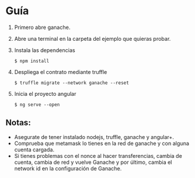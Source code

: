# Guía

1. Primero abre ganache.

2. Abre una terminal en la carpeta del ejemplo que quieras probar.

3. Instala las dependencias

    `$ npm install`

4. Despliega el contrato mediante truffle

    `$ truffle migrate --network ganache --reset`

5. Inicia el proyecto angular

    `$ ng serve --open`

## Notas:

* Asegurate de tener instalado nodejs, truffle, ganache y angular+.
* Comprueba que metamask lo tienes en la red de ganache y con alguna cuenta cargada.
* Si tienes problemas con el nonce al hacer transferencias, cambia de cuenta, cambia de red y vuelve Ganache y por último, cambia el network id en la configuración de Ganache.